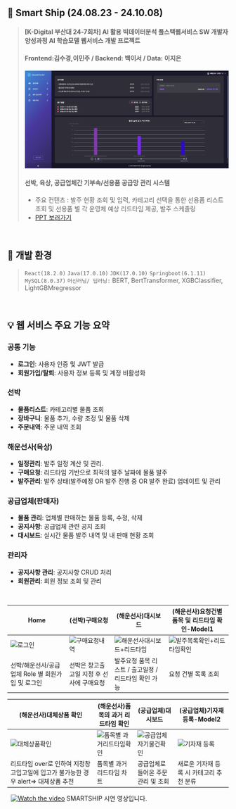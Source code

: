 ## 🚢 Smart Ship (24.08.23 - 24.10.08)
> ####  [K-Digital 부산대 24-7회차] AI 활용 빅데이터분석 풀스택웹서비스 SW 개발자 양성과정 AI 학습모델 웹서비스 개발 프로젝트
> #### Frontend:김수경,이민주 / Backend: 백이서 / Data: 이지은
> #### [![대시보드](./dashboard.png "구글 드라이브")](https://www.youtube.com/watch?v=drF5rMgZzB0)
> #### 선박, 육상, 공급업체간 기부속/선용품 공급망 관리 시스템
> - 주요 컨텐츠 : 발주 현황 조회 및 입력, 카테고리 선택을 통한 선용품 리스트 조회 및 선용품 별 각 운영체 예상 리드타임 제공, 발주 스케줄링
> - [PPT 보러가기](https://drive.google.com/drive/folders/181qhWvnSFXNsuSuq5NQo1-OnPdIUN6et?usp=sharing)

<br />

## :wrench: 개발 환경
>`React(18.2.0)`
`Java(17.0.10)`
`JDK(17.0.10)`
`Springboot(6.1.11)`
`MySQL(8.0.37)`
`머신러닝/ 딥러닝:` BERT, BertTransformer, XGBClassifier, LightGBMregressor


<br />

## :bulb: 웹 서비스 주요 기능 요약
 ### 공통 기능
- **로그인**: 사용자 인증 및 JWT 발급
- **회원가입/탈퇴**: 사용자 정보 등록 및 계정 비활성화

### 선박
- **물품리스트**: 카테고리별 물품 조회
- **장바구니**: 물품 추가, 수량 조정 및 물품 삭제
- **주문내역**: 주문 내역 조회
  
### 해운선사(육상)
- **일정관리**: 발주 일정 계산 및 관리.
- **구매요청**: 리드타임 기반으로 최적의 발주 날짜에 물품 발주
- **발주관리**: 발주 상태(발주예정 OR 발주 진행 중 OR 발주 완료) 업데이트 및 관리

### 공급업체(판매자)
- **물품 관리**: 업체별 판매하는 물품 등록, 수정, 삭제
- **공지사항**: 공급업체 관련 공지 조회
- **대시보드**: 실시간 물품 발주 내역 및 내 판매 현황 조회

### 관리자
- **공지사항 관리**: 공지사항 CRUD 처리
- **회원관리**: 회원 정보 조회 및 관리


&nbsp;

 
|Home|(선박)구매요청|(해운선사)대시보드|(해운선사)요청건별 품목 및 리드타임 확인-Model1|
|---|---|---|---|
|![로그인](https://github.com/user-attachments/assets/7e08dd1d-02d2-42ba-92b7-5e58028ef9ba)|![구매요청내역](https://github.com/user-attachments/assets/4409c019-2d13-4aba-8f91-ab03d3913868)|![해운선사대시보드+리드타임](https://github.com/user-attachments/assets/5de51580-b91c-459c-a8f8-c6bc43b828a1)|![발주목록확인+리드타임확인](https://github.com/user-attachments/assets/49229cf7-4cb4-446d-83f9-131d2eee12ec)|
|선박/해운선사/공급업체 Role 별 회원가입 및 로그인 |선박은 창고출고일 지정 후 선사에 구매요청| 발주요청 품목 리스트 / 출고일정 / 리드타임 확인 가능|요청 건별 목록 조회|

|(해운선사)대체상품 확인 |(해운선사)품목의 과거 리드타임 확인 |(공급업체)대시보드|(공급업체)기자재 등록-Model2|
|---|---|---|---| 
|![대체상품확인](https://github.com/user-attachments/assets/99bf4390-e584-4502-8d21-8c8dd4601ad9)|![품목별 과거리드타임확인](https://github.com/user-attachments/assets/62a2a0b7-f608-4c2e-8c55-73b0a2b086be)|![공급업체자기물건확인](https://github.com/user-attachments/assets/eeaffd17-445b-4a57-8798-cd2ac655d3fb)|![기자재 등록](https://github.com/user-attachments/assets/138ce76c-397f-4d4c-9c85-9738280ed41c)|
|리드타임 over로 인하여 지정창고입고일에 입고가 불가능한 경우 alert=> 대체상품 추천|품목별 과거 리드타임 차트|공급업체로 들어온 주문 관리 및 조회|새로운 기자재 등록 시 카테고리 추천 분류|

<!-- 여기에 공백을 추가합니다 -->
&nbsp;
[![Watch the video](https://github.com/user-attachments/assets/37ef937e-c45e-415d-8793-32359c2f86ed)](https://www.youtube.com/watch?v=drF5rMgZzB0)
SMARTSHIP 시연 영상입니다.
